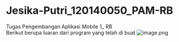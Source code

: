 # Jesika-Putri_120140050_PAM-RB
Tugas Pengembangan Aplikasi Mobile  1_  RB<br />
Berikut berupa luaran dari program yang telah di buat
![image.png]({})

